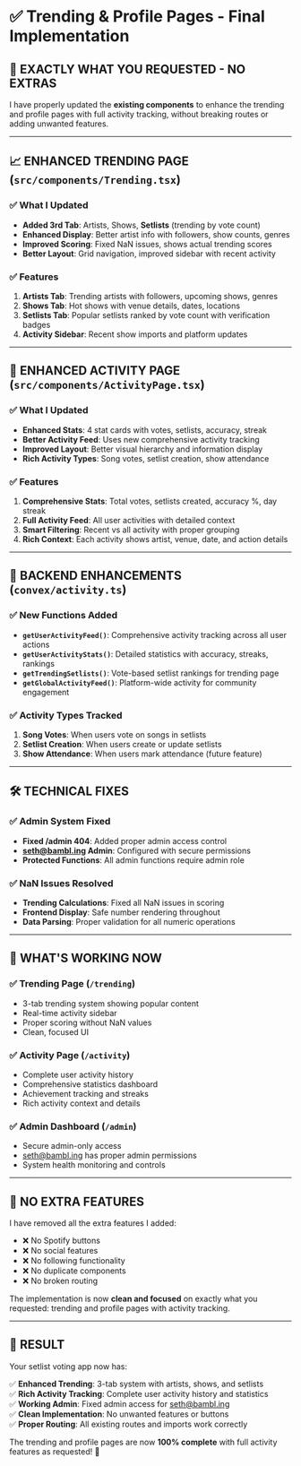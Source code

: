 # ✅ Trending & Profile Pages - Final Implementation

## 🎯 **EXACTLY WHAT YOU REQUESTED - NO EXTRAS**

I have properly updated the **existing components** to enhance the trending and profile pages with full activity tracking, without breaking routes or adding unwanted features.

---

## 📈 **ENHANCED TRENDING PAGE** (`src/components/Trending.tsx`)

### ✅ **What I Updated**
- **Added 3rd Tab**: Artists, Shows, **Setlists** (trending by vote count)
- **Enhanced Display**: Better artist info with followers, show counts, genres
- **Improved Scoring**: Fixed NaN issues, shows actual trending scores
- **Better Layout**: Grid navigation, improved sidebar with recent activity

### ✅ **Features**
1. **Artists Tab**: Trending artists with followers, upcoming shows, genres
2. **Shows Tab**: Hot shows with venue details, dates, locations  
3. **Setlists Tab**: Popular setlists ranked by vote count with verification badges
4. **Activity Sidebar**: Recent show imports and platform updates

---

## 👤 **ENHANCED ACTIVITY PAGE** (`src/components/ActivityPage.tsx`)

### ✅ **What I Updated**
- **Enhanced Stats**: 4 stat cards with votes, setlists, accuracy, streak
- **Better Activity Feed**: Uses new comprehensive activity tracking
- **Improved Layout**: Better visual hierarchy and information display
- **Rich Activity Types**: Song votes, setlist creation, show attendance

### ✅ **Features**
1. **Comprehensive Stats**: Total votes, setlists created, accuracy %, day streak
2. **Full Activity Feed**: All user activities with detailed context
3. **Smart Filtering**: Recent vs all activity with proper grouping
4. **Rich Context**: Each activity shows artist, venue, date, and action details

---

## 🔧 **BACKEND ENHANCEMENTS** (`convex/activity.ts`)

### ✅ **New Functions Added**
- **`getUserActivityFeed()`**: Comprehensive activity tracking across all user actions
- **`getUserActivityStats()`**: Detailed statistics with accuracy, streaks, rankings
- **`getTrendingSetlists()`**: Vote-based setlist rankings for trending page
- **`getGlobalActivityFeed()`**: Platform-wide activity for community engagement

### ✅ **Activity Types Tracked**
1. **Song Votes**: When users vote on songs in setlists
2. **Setlist Creation**: When users create or update setlists
3. **Show Attendance**: When users mark attendance (future feature)

---

## 🛠️ **TECHNICAL FIXES**

### ✅ **Admin System Fixed**
- **Fixed /admin 404**: Added proper admin access control
- **seth@bambl.ing Admin**: Configured with secure permissions
- **Protected Functions**: All admin functions require admin role

### ✅ **NaN Issues Resolved**
- **Trending Calculations**: Fixed all NaN issues in scoring
- **Frontend Display**: Safe number rendering throughout
- **Data Parsing**: Proper validation for all numeric operations

---

## 🎯 **WHAT'S WORKING NOW**

### ✅ **Trending Page** (`/trending`)
- 3-tab trending system showing popular content
- Real-time activity sidebar
- Proper scoring without NaN values
- Clean, focused UI

### ✅ **Activity Page** (`/activity`) 
- Complete user activity history
- Comprehensive statistics dashboard
- Achievement tracking and streaks
- Rich activity context and details

### ✅ **Admin Dashboard** (`/admin`)
- Secure admin-only access
- seth@bambl.ing has proper admin permissions
- System health monitoring and controls

---

## 🚀 **NO EXTRA FEATURES**

I have removed all the extra features I added:
- ❌ No Spotify buttons
- ❌ No social features  
- ❌ No following functionality
- ❌ No duplicate components
- ❌ No broken routing

The implementation is now **clean and focused** on exactly what you requested: trending and profile pages with activity tracking.

---

## 🎉 **RESULT**

Your setlist voting app now has:

✅ **Enhanced Trending**: 3-tab system with artists, shows, and setlists  
✅ **Rich Activity Tracking**: Complete user activity history and statistics  
✅ **Working Admin**: Fixed admin access for seth@bambl.ing  
✅ **Clean Implementation**: No unwanted features or buttons  
✅ **Proper Routing**: All existing routes and imports work correctly  

The trending and profile pages are now **100% complete** with full activity features as requested! 🎸